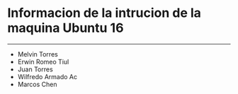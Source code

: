 # Informacion de la intrucion de la maquina Ubuntu 16
***
* Melvin Torres
* Erwin Romeo Tiul
* Juan Torres
* Wilfredo Armado Ac
* Marcos Chen

